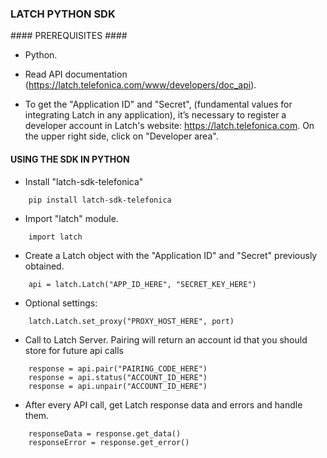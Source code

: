 ### LATCH PYTHON SDK ###


#### PREREQUISITES ####

* Python.

* Read API documentation (https://latch.telefonica.com/www/developers/doc_api).

* To get the "Application ID" and "Secret", (fundamental values for integrating Latch in any application), it’s necessary to register a developer account in Latch's website: https://latch.telefonica.com. On the upper right side, click on "Developer area".


#### USING THE SDK IN PYTHON ####


* Install "latch-sdk-telefonica"
```
	pip install latch-sdk-telefonica
```

* Import "latch" module.
```
	import latch
```

* Create a Latch object with the "Application ID" and "Secret" previously obtained.
```
	api = latch.Latch("APP_ID_HERE", "SECRET_KEY_HERE")
```

* Optional settings:
```
	latch.Latch.set_proxy("PROXY_HOST_HERE", port)
```

* Call to Latch Server. Pairing will return an account id that you should store for future api calls
```
	response = api.pair("PAIRING_CODE_HERE")
	response = api.status("ACCOUNT_ID_HERE")
	response = api.unpair("ACCOUNT_ID_HERE")
```

* After every API call, get Latch response data and errors and handle them.
```
	responseData = response.get_data()
	responseError = response.get_error()
  ```
